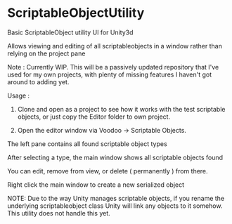 # ScriptableObjectUtility
Basic ScriptableObject utility UI for Unity3d

Allows viewing and editing of all scriptableobjects in a window rather than relying on the project pane

Note : Currently WIP. This will be a passively updated repository that I've used for my own projects, with plenty of missing features I haven't got around to adding yet.

Usage :

1. Clone and open as a project to see how it works with the test scriptable objects, or just copy the Editor folder to own project.

2. Open the editor window via Voodoo -> Scriptable Objects.

The left pane contains all found scriptable object types

After selecting a type, the main window shows all scriptable objects found

You can edit, remove from view, or delete ( permanently ) from there.

Right click the main window to create a new serialized object

NOTE: Due to the way Unity manages scriptable objects, if you rename the underlying scriptableobject class Unity will link any objects to it somehow. This utility does not handle this yet.
